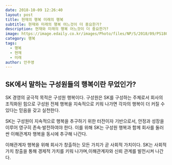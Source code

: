 ```yaml
---
date: 2018-10-09 12:26:40
layout: post
title: 현재의 행복 미래의 행복
subtitle: 현재와 미래의 행복 어느것이 더 중요한가?
description: 현재와 미래의 행복 어느것이 더 중요한가?
image: https://image.edaily.co.kr/images/Photo/files/NP/S/2018/09/PS18091600400.jpg
category: 행복
tags:
  - 행복
  - 현재
  - 미래
author: 안주영
---
```

## SK에서 말하는 구성원들의 행복이란 무었인가?

SK 경영의 궁극적 목적은 구성원 행복이다. 구성원은 SK를 구성하는 주체로서 회사의 조직화된 힘으로 구성원 전체 행복을 지속적으로 키워 나가면 각자의 행복이 더 커질 수 있다는 믿음을 갖고 실천한다.


SK는 구성원이 지속적으로 행복을 추구하기 위한 터전이자 기반으로서, 안정과 성장을 이루어 영구히 존속·발전하여야 한다. 이를 위해 SK는 구성원 행복과 함께 회사를 둘러싼 이해관계자 행복을 동시에 추구해 나간다.


이해관계자 행복을 위해 회사가 창출하는 모든 가치가 곧 사회적 가치이다. SK는 사회적 가치 창출을 통해 경제적 가치를 키워 나가며,이해관계자와 신뢰 관계를 발전시켜 나간다. 


